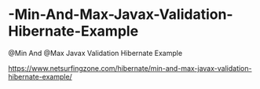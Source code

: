 # -Min-And-Max-Javax-Validation-Hibernate-Example
@Min And @Max Javax Validation Hibernate Example

https://www.netsurfingzone.com/hibernate/min-and-max-javax-validation-hibernate-example/
